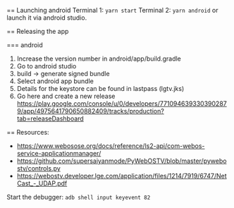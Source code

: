 == Launching android
Terminal 1: `yarn start`
Terminal 2: `yarn android` or launch it via android studio.

== Releasing the app 

=== android
1. Increase the version number in android/app/build.gradle
1. Go to android studio
1. build -> generate signed bundle
1. Select android app bundle
1. Details for the keystore can be found in lastpass (lgtv.jks)
1. Go here and create a new release https://play.google.com/console/u/0/developers/7710946393303902879/app/4975641790650882409/tracks/production?tab=releaseDashboard


== Resources:

- https://www.webosose.org/docs/reference/ls2-api/com-webos-service-applicationmanager/
- https://github.com/supersaiyanmode/PyWebOSTV/blob/master/pywebostv/controls.py
- https://webostv.developer.lge.com/application/files/1214/7919/6747/NetCast_-_UDAP.pdf

Start the debugger: `adb shell input keyevent 82`
